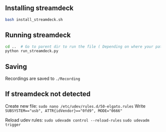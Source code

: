 ## Installing streamdeck


```sh
bash install_streamdeck.sh
```

## Running streamdeck


```sh
cd ..  # Go to parent dir to run the file ( Depending on where your path
python run_streamdeck.py
```

## Saving
Recordings are saved to `./Recording`

## If streamdeck not detected
Create new file: `sudo nano /etc/udev/rules.d/50-elgato.rules`
Write `SUBSYSTEM=="usb", ATTR{idVendor}=="0fd9", MODE="0666"`

Reload udev rules: 
`sudo udevadm control --reload-rules`
`sudo udevadm trigger`



